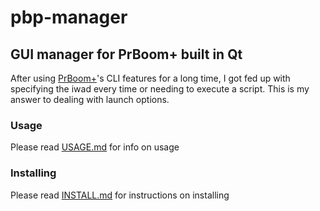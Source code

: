 # pbp-manager

## GUI manager for PrBoom+ built in Qt

After using [PrBoom+](https://github.com/coelckers/prboom-plus)'s CLI features for a long time, I got fed up with specifying the iwad every time or needing to execute a script. This is my answer to dealing with launch options.

### Usage

Please read [USAGE.md](https://github.com/StrangestMan/pbp-manager/blob/main/doc/INSTALL.md) for info on usage

### Installing

Please read [INSTALL.md](https://github.com/StrangestMan/pbp-manager/blob/main/doc/INSTALL.md) for instructions on installing
